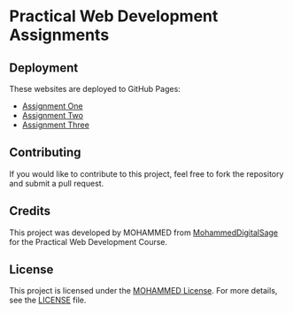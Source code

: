 # Practical Web Development Assignments

## Deployment

These websites are deployed to GitHub Pages: 

  - [Assignment One](https://mohammeddigitalsage.github.io/Assignment-1-Zoo/)
  - [Assignment Two](#)
  - [Assignment Three](#)

## Contributing

If you would like to contribute to this project, feel free to fork the repository and submit a pull request.

## Credits

This project was developed by MOHAMMED from [MohammedDigitalSage](https://github.com/MohammedDigitalSage) for the Practical Web Development Course.

## License

This project is licensed under the [MOHAMMED License](https://github.com/tech-moh-logy/MOHAMMED-License/blob/main/LICENSE). For more details, see the [LICENSE](https://github.com/tech-moh-logy/MOHAMMED-License/blob/main/README.md) file.
